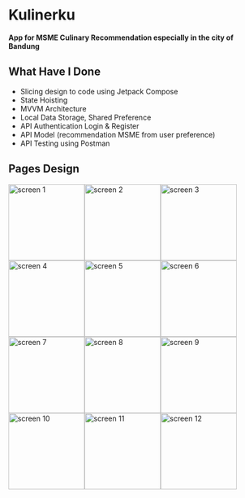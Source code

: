 # Kulinerku
**App for MSME Culinary Recommendation especially in the city of Bandung**<br />

## What Have I Done
- Slicing design to code using Jetpack Compose
- State Hoisting
- MVVM Architecture
- Local Data Storage, Shared Preference
- API Authentication Login & Register
- API Model (recommendation MSME from user preference)
- API Testing using Postman

## Pages Design

<img width="150" alt="screen 1" src="https://github.com/fadillahmuhammad/Kulinerku/assets/74767974/8a0be07d-11cc-4a32-ab42-1b062f653509"><img width="150" alt="screen 2" src="https://github.com/fadillahmuhammad/Kulinerku/assets/74767974/0100abdf-c202-4ef5-b5a0-770c1a506686"><img width="150" alt="screen 3" src="https://github.com/fadillahmuhammad/Kulinerku/assets/74767974/c570d378-9e9c-4e5d-baa4-84dac38a56c3"><img width="150" alt="screen 4" src="https://github.com/fadillahmuhammad/Kulinerku/assets/74767974/d8a38246-e9b8-4e2d-8b68-d8e91c0df2dc"><img width="150" alt="screen 5" src="https://github.com/fadillahmuhammad/Kulinerku/assets/74767974/1f6cf004-59a2-448e-b693-e1aef1dbf923"><img width="150" alt="screen 6" src="https://github.com/fadillahmuhammad/Kulinerku/assets/74767974/253cdf32-ed81-478e-943c-ce92dd7182d3"><img width="150" alt="screen 7" src="https://github.com/fadillahmuhammad/Kulinerku/assets/74767974/5040084d-516b-4caf-9346-3edf46d151fb"><img width="150" alt="screen 8" src="https://github.com/fadillahmuhammad/Kulinerku/assets/74767974/06e75278-aee1-4428-a678-c9df71267c08"><img width="150" alt="screen 9" src="https://github.com/fadillahmuhammad/Kulinerku/assets/74767974/f18d8760-02b2-4365-8778-6dc259ce55de"><img width="150" alt="screen 10" src="https://github.com/fadillahmuhammad/Kulinerku/assets/74767974/4b98dcdb-897d-4b51-8029-5a6285456bfa"><img width="150" alt="screen 11" src="https://github.com/fadillahmuhammad/Kulinerku/assets/74767974/aba353a2-f95d-41fb-8875-05a090f9789e"><img width="150" alt="screen 12" src="https://github.com/fadillahmuhammad/Kulinerku/assets/74767974/fed8e2ff-5741-44f0-9385-20f9ee65296c">
